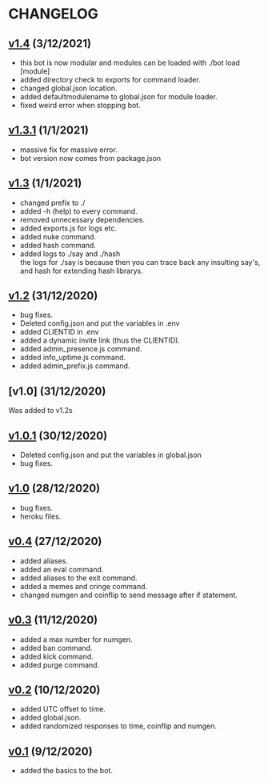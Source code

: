 # CHANGELOG

## [v1.4](https://github.com/codeducks/xBOT/releases/tag/v1.4) (3/12/2021)

+ this bot is now modular and modules can be loaded with ./bot load [module]
+ added directory check to exports for command loader.
+ changed global.json location.
+ added defaultmodulename to global.json for module loader.
+ fixed weird error when stopping bot.

## [v1.3.1](https://github.com/codeducks/xBOT/releases/tag/v1.3.1) (1/1/2021)

+ massive fix for massive error.
+ bot version now comes from package.json

## [v1.3](https://github.com/codeducks/xBOT/releases/tag/v1.3) (1/1/2021)

+ changed prefix to ./
+ added -h (help) to every command.
+ removed unnecessary dependencies.
+ added exports.js for logs etc.
+ added nuke command.
+ added hash command.
+ added logs to ./say and ./hash  
the logs for ./say is because then you can trace back any insulting say's, and hash for extending hash librarys.  

## [v1.2](https://github.com/codeducks/xBOT/releases/tag/v1.2) (31/12/2020)    
  
+ bug fixes.  
+ Deleted config.json and put the variables in .env
+ added CLIENTID in .env
+ added a dynamic invite link (thus the CLIENTID).
+ added admin_presence.js command.
+ added info_uptime.js command.
+ added admin_prefix.js command.

## [v1.0] (31/12/2020)

Was added to v1.2s

## [v1.0.1](https://github.com/codeducks/xBOT/releases/tag/v1.0.1) (30/12/2020)    

+ Deleted config.json and put the variables in global.json
+ bug fixes.

## [v1.0](https://github.com/codeducks/xBOT/releases/tag/v1.0) (28/12/2020)
+ bug fixes.
+ heroku files.

## [v0.4](https://github.com/codeducks/xBOT/releases/tag/v0.4) (27/12/2020)
+ added aliases.
+ added an eval command.
+ added aliases to the exit command.
+ added a memes and cringe command.
+ changed numgen and coinflip to send message after if statement.

## [v0.3](https://github.com/codeducks/xBOT/releases/tag/v0.3) (11/12/2020)

+ added a max number for numgen.
+ added ban command.
+ added kick command.
+ added purge command.

## [v0.2](https://github.com/codeducks/xBOT/releases/tag/v0.2) (10/12/2020)

+ added UTC offset to time.
+ added global.json.
+ added randomized responses to time, coinflip and numgen.

## [v0.1](https://github.com/codeducks/xBOT/releases/tag/v0.1) (9/12/2020)

+ added the basics to the bot.
